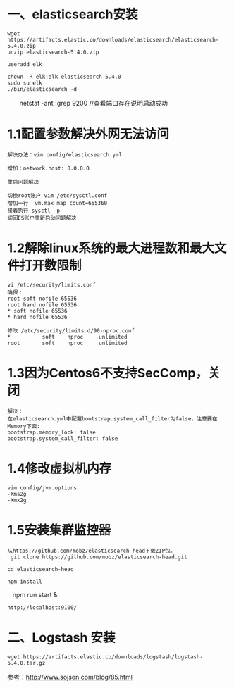 


# 一、elasticsearch安装

    wget https://artifacts.elastic.co/downloads/elasticsearch/elasticsearch-5.4.0.zip
    unzip elasticsearch-5.4.0.zip
    
    useradd elk
    
    chown -R elk:elk elasticsearch-5.4.0
    sudo su elk
    ./bin/elasticsearch -d
    
    netstat -ant |grep 9200  //查看端口存在说明启动成功
    

#  1.1配置参数解决外网无法访问
    解决办法：vim config/elasticsearch.yml

    增加：network.host: 0.0.0.0

    重启问题解决
    
    切换root账户 vim /etc/sysctl.conf
    增加一行  vm.max_map_count=655360
    接着执行 sysctl -p
    切回ES账户重新启动问题解决

# 1.2解除linux系统的最大进程数和最大文件打开数限制
    vi /etc/security/limits.conf
    确保：
    root soft nofile 65536
    root hard nofile 65536
    * soft nofile 65536
    * hard nofile 65536
    
    修改 /etc/security/limits.d/90-nproc.conf 
    *          soft    nproc     unlimited
    root       soft    nproc     unlimited

# 1.3因为Centos6不支持SecComp，关闭

    解决：
    在elasticsearch.yml中配置bootstrap.system_call_filter为false，注意要在Memory下面:
    bootstrap.memory_lock: false
    bootstrap.system_call_filter: false

# 1.4修改虚拟机内存

    vim config/jvm.options 
    -Xms2g
    -Xmx2g
    
#  1.5安装集群监控器
    
    从https://github.com/mobz/elasticsearch-head下载ZIP包。
     git clone https://github.com/mobz/elasticsearch-head.git  

    cd elasticsearch-head

    npm install

    npm run start &
    
    http://localhost:9100/

# 二、Logstash 安装
    
    wget https://artifacts.elastic.co/downloads/logstash/logstash-5.4.0.tar.gz









参考：http://www.sojson.com/blog/85.html
